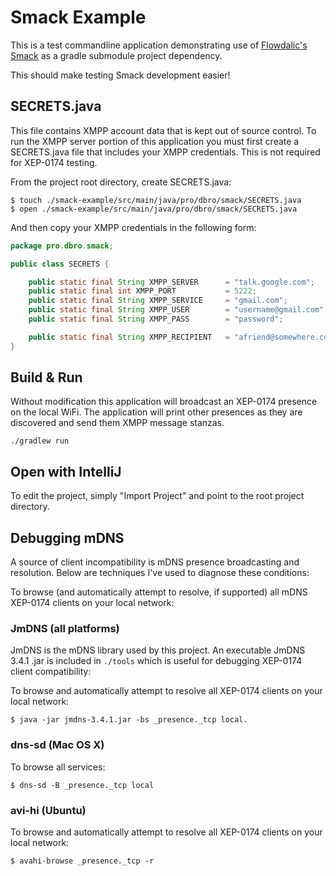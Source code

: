 # Smack Example

This is a test commandline application demonstrating use of [Flowdalic's Smack](https://github.com/Flowdalic/Smack) as a gradle submodule project dependency.

This should make testing Smack development easier!


## SECRETS.java

This file contains XMPP account data that is kept out of source control. To run the XMPP server portion of this application you must first create a SECRETS.java file that includes your XMPP credentials. This is not required for XEP-0174 testing.

From the project root directory, create SECRETS.java:

```
$ touch ./smack-example/src/main/java/pro/dbro/smack/SECRETS.java
$ open ./smack-example/src/main/java/pro/dbro/smack/SECRETS.java
```

And then copy your XMPP credentials in the following form:

```java
package pro.dbro.smack;

public class SECRETS {

    public static final String XMPP_SERVER      = "talk.google.com";
    public static final int XMPP_PORT           = 5222;
    public static final String XMPP_SERVICE     = "gmail.com";
    public static final String XMPP_USER        = "username@gmail.com";
    public static final String XMPP_PASS        = "password";

    public static final String XMPP_RECIPIENT   = "afriend@somewhere.com";
}


```

## Build & Run

Without modification this application will broadcast an XEP-0174 presence on the local WiFi. The application will print other presences as they are discovered and send them XMPP message stanzas. 

```
./gradlew run
```

## Open with IntelliJ

To edit the project, simply "Import Project" and point to the root project directory.

## Debugging mDNS

A source of client incompatibility is mDNS presence broadcasting and resolution. Below are techniques I've used to diagnose these conditions:

To browse (and automatically attempt to resolve, if supported) all mDNS XEP-0174 clients on your local network:

### JmDNS (all platforms)

JmDNS is the mDNS library used by this project. An executable JmDNS 3.4.1 .jar is included in `./tools` which is useful for debugging XEP-0174 client compatibility:

To browse and automatically attempt to resolve all XEP-0174 clients on your local network:

```
$ java -jar jmdns-3.4.1.jar -bs _presence._tcp local.
```

### dns-sd (Mac OS X)

To browse all services:

```
$ dns-sd -B _presence._tcp local
```

### avi-hi (Ubuntu)

To browse and automatically attempt to resolve all XEP-0174 clients on your local network:

```
$ avahi-browse _presence._tcp -r
```

